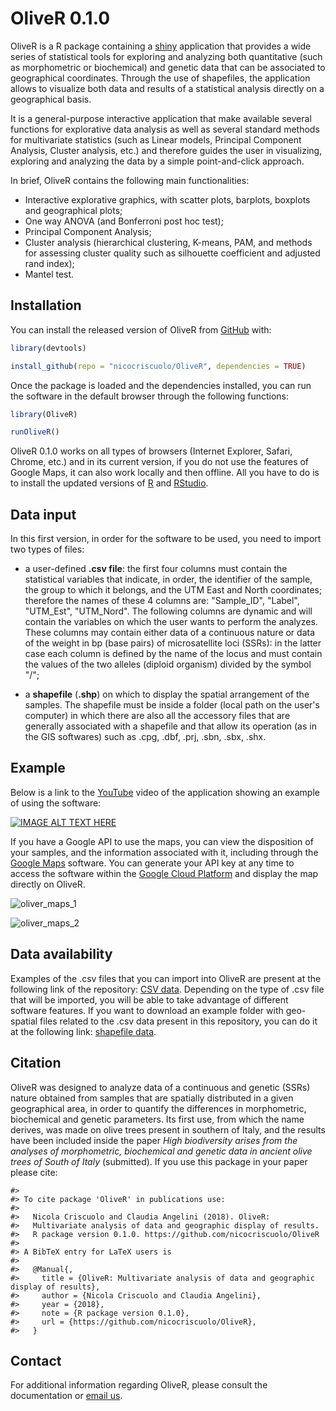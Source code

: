 
<!-- README.md is generated from README.Rmd. Please edit that file -->
OliveR 0.1.0
============

OliveR is a R package containing a [shiny](https://shiny.rstudio.com) application that provides a wide series of statistical tools for exploring and analyzing both quantitative (such as morphometric or biochemical) and genetic data that can be associated to geographical coordinates. Through the use of shapefiles, the application allows to visualize both data and results of a statistical analysis directly on a geographical basis.

It is a general-purpose interactive application that make available several functions for explorative data analysis as well as several standard methods for multivariate statistics (such as Linear models, Principal Component Analysis, Cluster analysis, etc.) and therefore guides the user in visualizing, exploring and analyzing the data by a simple point-and-click approach.

In brief, OliveR contains the following main functionalities:

-   Interactive explorative graphics, with scatter plots, barplots, boxplots and geographical plots;
-   One way ANOVA (and Bonferroni post hoc test);
-   Principal Component Analysis;
-   Cluster analysis (hierarchical clustering, K-means, PAM, and methods for assessing cluster quality such as silhouette coefficient and adjusted rand index);
-   Mantel test.

Installation
------------

You can install the released version of OliveR from [GitHub](https://github.com) with:

``` r
library(devtools)

install_github(repo = "nicocriscuolo/OliveR", dependencies = TRUE)
```

Once the package is loaded and the dependencies installed, you can run the software in the default browser through the following functions:

``` r
library(OliveR)

runOliveR()
```

OliveR 0.1.0 works on all types of browsers (Internet Explorer, Safari, Chrome, etc.) and in its current version, if you do not use the features of Google Maps, it can also work locally and then offline. All you have to do is to install the updated versions of [R](https://www.r-project.org) and [RStudio](https://www.rstudio.com).

Data input
----------

In this first version, in order for the software to be used, you need to import two types of files:

-   a user-defined **.csv file**: the first four columns must contain the statistical variables that indicate, in order, the identifier of the sample, the group to which it belongs, and the UTM East and North coordinates; therefore the names of these 4 columns are: "Sample\_ID", "Label", "UTM\_Est", "UTM\_Nord". The following columns are dynamic and will contain the variables on which the user wants to perform the analyzes. These columns may contain either data of a continuous nature or data of the weight in bp (base pairs) of microsatellite loci (SSRs): in the latter case each column is defined by the name of the locus and must contain the values of the two alleles (diploid organism) divided by the symbol "/";

-   a **shapefile** (**.shp**) on which to display the spatial arrangement of the samples. The shapefile must be inside a folder (local path on the user's computer) in which there are also all the accessory files that are generally associated with a shapefile and that allow its operation (as in the GIS softwares) such as .cpg, .dbf, .prj, .sbn, .sbx, .shx.

Example
-------

Below is a link to the [YouTube](https://www.youtube.com/?gl=IT&hl=it) video of the application showing an example of using the software:

[![IMAGE ALT TEXT HERE](http://img.youtube.com/vi/WdUzk_eZjXU/0.jpg)](http://www.youtube.com/watch?v=WdUzk_eZjXU)

If you have a Google API to use the maps, you can view the disposition of your samples, and the information associated with it, including through the [Google Maps](https://www.google.com/maps) software. You can generate your API key at any time to access the software within the [Google Cloud Platform](https://cloud.google.com) and display the map directly on OliveR.

![oliver\_maps\_1](https://user-images.githubusercontent.com/35098432/44960136-3049cc80-aefa-11e8-9bf8-b3641b1d6e04.jpg)

![oliver\_maps\_2](https://user-images.githubusercontent.com/35098432/44960248-1f01bf80-aefc-11e8-8fd4-3acb9c9c9bba.jpg)

Data availability
-----------------

Examples of the .csv files that you can import into OliveR are present at the following link of the repository: [CSV data](https://github.com/nicocriscuolo/OliveR/tree/master/inst/CSV_data). Depending on the type of .csv file that will be imported, you will be able to take advantage of different software features. If you want to download an example folder with geo-spatial files related to the .csv data present in this repository, you can do it at the following link: [shapefile data](https://github.com/nicocriscuolo/OliveR/tree/master/inst/shpefile_data).

Citation
--------

OliveR was designed to analyze data of a continuous and genetic (SSRs) nature obtained from samples that are spatially distributed in a given geographical area, in order to quantify the differences in morphometric, biochemical and genetic parameters. Its first use, from which the name derives, was made on olive trees present in southern of Italy, and the results have been included inside the paper *High biodiversity arises from the analyses of morphometric, biochemical and genetic data in ancient olive trees of South of Italy* (submitted). If you use this package in your paper please cite:

    #> 
    #> To cite package 'OliveR' in publications use:
    #> 
    #>   Nicola Criscuolo and Claudia Angelini (2018). OliveR:
    #>   Multivariate analysis of data and geographic display of results.
    #>   R package version 0.1.0. https://github.com/nicocriscuolo/OliveR
    #> 
    #> A BibTeX entry for LaTeX users is
    #> 
    #>   @Manual{,
    #>     title = {OliveR: Multivariate analysis of data and geographic display of results},
    #>     author = {Nicola Criscuolo and Claudia Angelini},
    #>     year = {2018},
    #>     note = {R package version 0.1.0},
    #>     url = {https://github.com/nicocriscuolo/OliveR},
    #>   }

Contact
-------

For additional information regarding OliveR, please consult the documentation or [email us](mailto:nico.criscuolo981@gmail.com).

